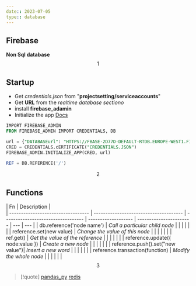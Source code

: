 ```yaml
---
date:: 2023-07-05
type:: database
--- 
```

## Firebase  
**Non Sql database**
$$1$$
## Startup 
- Get *credentials.json* from "**projectsetting/serviceaccounts**"
- Get **URL** from the *realtime database sectiono*
- install **firebase_adamin**
- Initialize the app
[Docs](https://firebase.google.com/docs/reference/functions/2nd-gen/python)

```sql
IMPORT FIREBASE_ADMIN
FROM FIREBASE_ADMIN IMPORT CREDENTIALS, DB

url = {"DATABASEurl": "HTTPS://FBASE-2D77D-DEFAULT-RTDB.EUROPE-WEST1.FIREBASEDATABASE.APP/"}
CRED = CREDENTIALS.cERTIFICATE("CREDENTIALS.JSON")
FIREBASE_ADMIN.INITIALIZE_APP(CRED, url)

REF = DB.REFERENCE('/')

```
$$2$$
## Functions 

| Fn                                 | Description                      |     
| ---------------------------------- | -------------------------------------- | ---------------------------------- | ------------------- | ----------------------- | --- | --- |
| db.reference('node name')        | *Call a particular child node*           |                                    |                     |                         |     |     |
| reference.set(new value)         | *Change the value of this node*          |                                    |                     |                         |     |     |
| ref.get()                        | *Get the value of the reference*         |                                    |                     |                         |     |     |
| reference.update({ node:value }) | *Create a new node*                      |                                    |                     |                         |     |     |
| reference.push().set("new value")| *Insert a new word*                       |                                    |                     |                         |     |     |
| reference.transaction(function)  | *Modify the whole node*                   |                                    |                     |                         |     |     |
$$3$$
>[!quote] [pandas_py](/obisdian_ntoes/notes_obsidian/ZPythonref/pandas_py.md) [redis](/databases/redis.md)